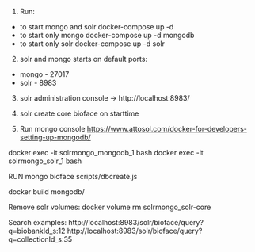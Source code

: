 1) Run:
- to start mongo and solr
	docker-compose up -d
- to start only mongo
    docker-compose up -d mongodb
- to start only solr
    docker-compose up -d solr

2) solr and mongo starts on default ports:
- mongo - 27017
- solr - 8983  

3) solr administration console -> http://localhost:8983/

4) solr create core bioface on starttime

5) Run mongo console
https://www.attosol.com/docker-for-developers-setting-up-mongodb/

docker exec -it solrmongo_mongodb_1 bash
docker exec -it solrmongo_solr_1 bash

RUN mongo bioface scripts/dbcreate.js

docker build mongodb/


Remove solr volumes:
docker volume rm solrmongo_solr-core



Search examples:
http://localhost:8983/solr/bioface/query?q=biobankId_s:12
http://localhost:8983/solr/bioface/query?q=collectionId_s:35
